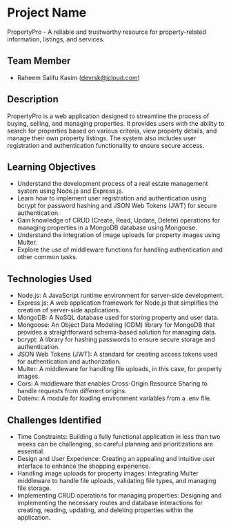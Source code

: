 # Project Name

PropertyPro - A reliable and trustworthy resource for property-related information, listings, and services.

## Team Member

- Raheem Salifu Kasim (devrsk@icloud.com)

## Description

PropertyPro is a web application designed to streamline the process of buying, selling, and managing properties. It provides users with the ability to search for properties based on various criteria, view property details, and manage their own property listings. The system also includes user registration and authentication functionality to ensure secure access.

## Learning Objectives

- Understand the development process of a real estate management system using Node.js and Express.js.
- Learn how to implement user registration and authentication using bcrypt for password hashing and JSON Web Tokens (JWT) for secure authentication.
- Gain knowledge of CRUD (Create, Read, Update, Delete) operations for managing properties in a MongoDB database using Mongoose.
- Understand the integration of image uploads for property images using Multer.
- Explore the use of middleware functions for handling authentication and other common tasks.

## Technologies Used

- Node.js: A JavaScript runtime environment for server-side development.
- Express.js: A web application framework for Node.js that simplifies the creation of server-side applications.
- MongoDB: A NoSQL database used for storing property and user data.
- Mongoose: An Object Data Modeling (ODM) library for MongoDB that provides a straightforward schema-based solution for managing data.
- bcrypt: A library for hashing passwords to ensure secure storage and authentication.
- JSON Web Tokens (JWT): A standard for creating access tokens used for authentication and authorization.
- Multer: A middleware for handling file uploads, in this case, for property images.
- Cors: A middleware that enables Cross-Origin Resource Sharing to handle requests from different origins.
- Dotenv: A module for loading environment variables from a .env file.

## Challenges Identified

- Time Constraints: Building a fully functional application in less than two weeks can be challenging, so careful planning and prioritizations are essential.
- Design and User Experience: Creating an appealing and intuitive user interface to enhance the shopping experience.
- Handling image uploads for property images: Integrating Multer middleware to handle file uploads, validating file types, and managing file storage.
- Implementing CRUD operations for managing properties: Designing and implementing the necessary routes and database interactions for creating, reading, updating, and deleting properties within the application.

